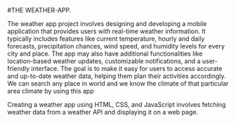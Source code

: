 #THE WEATHER-APP.


The weather app project involves designing and developing a mobile application that provides users with real-time weather information. It typically includes features like current temperature, hourly and daily forecasts, precipitation chances, wind speed, and humidity levels for every city and place. The app may also have additional functionalities like location-based weather updates, customizable notifications, and a user-friendly interface. The goal is to make it easy for users to access accurate and up-to-date weather data, helping them plan their activities accordingly. We can search any place in world and we know the climate of that particular area climate by using this app

Creating a weather app using HTML, CSS, and JavaScript involves fetching weather data from a weather API and displaying it on a web page.
